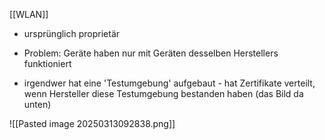[[WLAN]]

- ursprünglich proprietär
- Problem: Geräte haben nur mit Geräten desselben Herstellers funktioniert

- irgendwer hat eine 'Testumgebung' aufgebaut  - hat Zertifikate verteilt, wenn Hersteller diese Testumgebung bestanden haben (das Bild da unten)


![[Pasted image 20250313092838.png]]